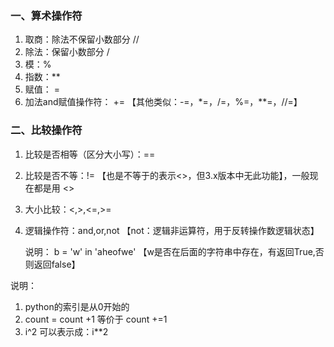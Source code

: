 ### 一、算术操作符

1. 取商：除法不保留小数部分		//
2. 除法：保留小数部分		/
3. 模：%
4. 指数：**
5. 赋值： =
6. 加法and赋值操作符： +=  【其他类似：-=，*=，/=，%=，**=，//=】



### 二、比较操作符

1. 比较是否相等（区分大小写）：==

2. 比较是否不等：!=  【也是不等于的表示<>，但3.x版本中无此功能】，一般现在都是用 <>

3. 大小比较：<,>,<=,>=

4. 逻辑操作符：and,or,not 【not：逻辑非运算符，用于反转操作数逻辑状态】

   说明： b = 'w' in 'aheofwe'  【w是否在后面的字符串中存在，有返回True,否则返回false】

  

说明：

1. python的索引是从0开始的
2. count = count +1  等价于 count +=1
3. i^2 可以表示成：i**2
